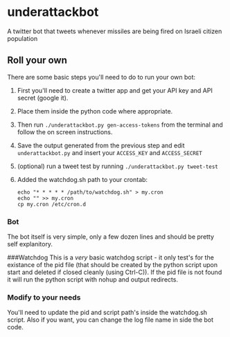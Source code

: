 underattackbot
==============

A twitter bot that tweets whenever missiles are being fired on Israeli citizen population

## Roll your own
There are some basic steps you'll need to do to run your own bot:

1. First you'll need to create a twitter app and get your API key and API secret (google it).
2. Place them inside the python code where appropriate.
3. Then run ```./underattackbot.py gen-access-tokens``` from the terminal and follow the on screen instructions.
4. Save the output generated from the previous step and edit ```underattackbot.py``` and insert your ```ACCESS_KEY``` and ```ACCESS_SECRET```
5. (optional) run a tweet test by running ```./underattackbot.py tweet-test```
6. Added the watchdog.sh path to your crontab:

	```
	echo "* * * * * /path/to/watchdog.sh" > my.cron
	echo "" >> my.cron
	cp my.cron /etc/cron.d
	``` 

### Bot
The bot itself is very simple, only a few dozen lines and should be pretty self explanitory.

###Watchdog
This is a *very* basic watchdog script - it only test's for the existance of the pid file (that should be created by the python script upon start and deleted if closed cleanly (using Ctrl-C)).
If the pid file is not found it will run the python script with nohup and output redirects.

### Modify to your needs
You'll need to update the pid and script path's inside the watchdog.sh script.
Also if you want, you can change the log file name in side the bot code.

